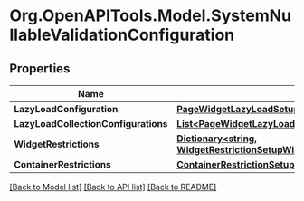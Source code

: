 # Org.OpenAPITools.Model.SystemNullableValidationConfiguration

## Properties

Name | Type | Description | Notes
------------ | ------------- | ------------- | -------------
**LazyLoadConfiguration** | [**PageWidgetLazyLoadSetupLazyLoadConfiguration**](PageWidgetLazyLoadSetupLazyLoadConfiguration.md) |  | [optional] 
**LazyLoadCollectionConfigurations** | [**List&lt;PageWidgetLazyLoadSetupLazyLoadCollectionConfiguration&gt;**](PageWidgetLazyLoadSetupLazyLoadCollectionConfiguration.md) |  | [optional] 
**WidgetRestrictions** | [**Dictionary&lt;string, WidgetRestrictionSetupWidgetRestrictionConfiguration&gt;**](WidgetRestrictionSetupWidgetRestrictionConfiguration.md) |  | [optional] 
**ContainerRestrictions** | [**ContainerRestrictionSetupContainerRestrictionConfiguration**](ContainerRestrictionSetupContainerRestrictionConfiguration.md) |  | [optional] 

[[Back to Model list]](../README.md#documentation-for-models) [[Back to API list]](../README.md#documentation-for-api-endpoints) [[Back to README]](../README.md)

